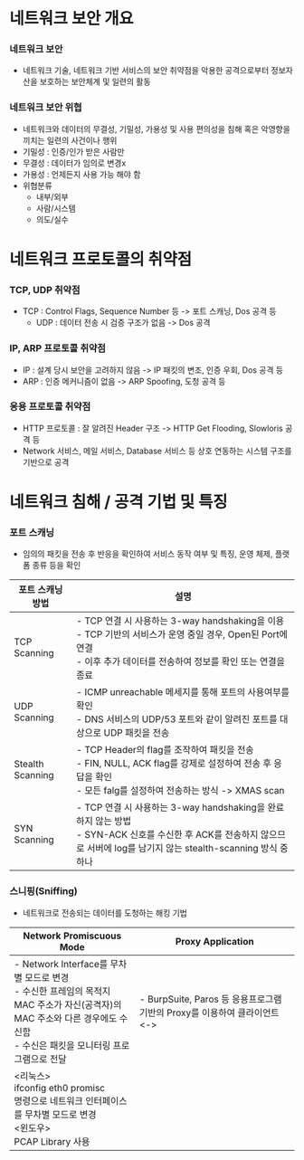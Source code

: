 # 네트워크 보안 개요
### 네트워크 보안
- 네트워크 기술, 네트워크 기반 서비스의 보안 취약점을 악용한 공격으로부터 정보자산을 보호하는 보안체계 및 일련의 활동

### 네트워크 보안 위협
- 네트워크와 데이터의 무결성, 기밀성, 가용성 및 사용 편의성을 침해 혹은 악영향을 끼치는 일련의 사건이나 행위
- 기밀성 : 인증/인가 받은 사람만
- 무결성 : 데이터가 임의로 변경x
- 가용성 : 언제든지 사용 가능 해야 함
- 위협분류
	- 내부/외부
	- 사람/시스템
	- 의도/실수

# 네트워크 프로토콜의 취약점
### TCP, UDP 취약점
- TCP : Control Flags, Sequence Number 등 -> 포트 스캐닝, Dos 공격 등
	- UDP :  데이터 전송 시 검증 구조가 없음  -> Dos 공격

### IP, ARP 프로토콜 취약점
- IP : 설계 당시 보안을 고려하지 않음 -> IP 패킷의 변조, 인증 우회, Dos 공격 등
- ARP : 인증 메커니즘이 없음 -> ARP Spoofing, 도청 공격 등

### 응용 프로토콜 취약점
- HTTP 프로토콜 : 잘 알려진 Header 구조 -> HTTP Get Flooding, Slowloris 공격 등
- Network 서비스, 메일 서비스, Database 서비스 등 상호 연동하는 시스템 구조를 기반으로 공격

# 네트워크 침해 / 공격 기법 및 특징
### 포트 스캐닝
- 임의의 패킷을 전송 후 반응을 확인하여 서비스 동작 여부 및 특징, 운영 체제, 플랫폼 종류 등을 확인

| 포트 스캐닝 방법        | 설명                                                                                                                           |
| ---------------- | ---------------------------------------------------------------------------------------------------------------------------- |
| TCP Scanning     | - TCP 연결 시 사용하는 3-way handshaking을 이용<br>- TCP 기반의 서비스가 운영 중일 경우, Open된 Port에 연결<br>- 이후 추가 데이터를 전송하여 정보를 확인 또는 연결을 종료       |
| UDP Scanning     | - ICMP unreachable 메세지를 통해 포트의 사용여부를 확인<br>- DNS 서비스의 UDP/53 포트와 같이 알려진 포트를 대상으로 UDP 패킷을 전송                                  |
| Stealth Scanning | - TCP Header의 flag를 조작하여 패킷을 전송<br>- FIN, NULL, ACK flag를 강제로 설정하여 전송 후 응답을 확인<br>- 모든 falg를 설정하여 전송하는 방식 -> XMAS scan       |
| SYN Scanning     | - TCP 연결 시 사용하는 3-way handshaking을 완료하지 않는 방법<br>- SYN-ACK 신호를 수신한 후 ACK를 전송하지 않으므로 서버에 log를 남기지 않는 stealth-scanning 방식 중 하나 |
### 스니핑(Sniffing)
- 네트워크로 전송되는 데이터를 도청하는 해킹 기법

| Network Promiscuous Mode                                                                                               | Proxy Application                                      |
| ---------------------------------------------------------------------------------------------------------------------- | ------------------------------------------------------ |
| - Network Interface를 무차별 모드로 변경<br>- 수신한 프레임의 목적지 MAC 주소가 자신(공격자)의 <br>MAC 주소와 다른 경우에도 수신함<br>- 수신은 패킷을 모니터링 프로그램으로 전달 | - BurpSuite, Paros 등 응용프로그램 기반의 Proxy를 이용하여 클라이언트 <->  |
| <리눅스><br>ifconfig eth0 promisc<br>명령으로 네트워크 인터페이스를 무차별 모드로 변경<br><윈도우><br>PCAP Library 사용                              |                                                        |


